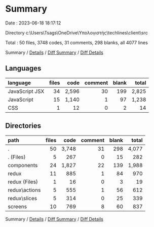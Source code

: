 # Summary

Date : 2023-06-18 18:17:12

Directory c:\\Users\\Tsags\\OneDrive\\Υπολογιστής\\techlines\\client\\src

Total : 50 files,  3748 codes, 31 comments, 298 blanks, all 4077 lines

Summary / [Details](details.md) / [Diff Summary](diff.md) / [Diff Details](diff-details.md)

## Languages
| language | files | code | comment | blank | total |
| :--- | ---: | ---: | ---: | ---: | ---: |
| JavaScript JSX | 34 | 2,596 | 30 | 199 | 2,825 |
| JavaScript | 15 | 1,140 | 1 | 97 | 1,238 |
| CSS | 1 | 12 | 0 | 2 | 14 |

## Directories
| path | files | code | comment | blank | total |
| :--- | ---: | ---: | ---: | ---: | ---: |
| . | 50 | 3,748 | 31 | 298 | 4,077 |
| . (Files) | 5 | 267 | 0 | 15 | 282 |
| components | 24 | 1,827 | 22 | 139 | 1,988 |
| redux | 11 | 885 | 1 | 84 | 970 |
| redux (Files) | 1 | 16 | 0 | 3 | 19 |
| redux\\actions | 5 | 555 | 1 | 56 | 612 |
| redux\\slices | 5 | 314 | 0 | 25 | 339 |
| screens | 10 | 769 | 8 | 60 | 837 |

Summary / [Details](details.md) / [Diff Summary](diff.md) / [Diff Details](diff-details.md)